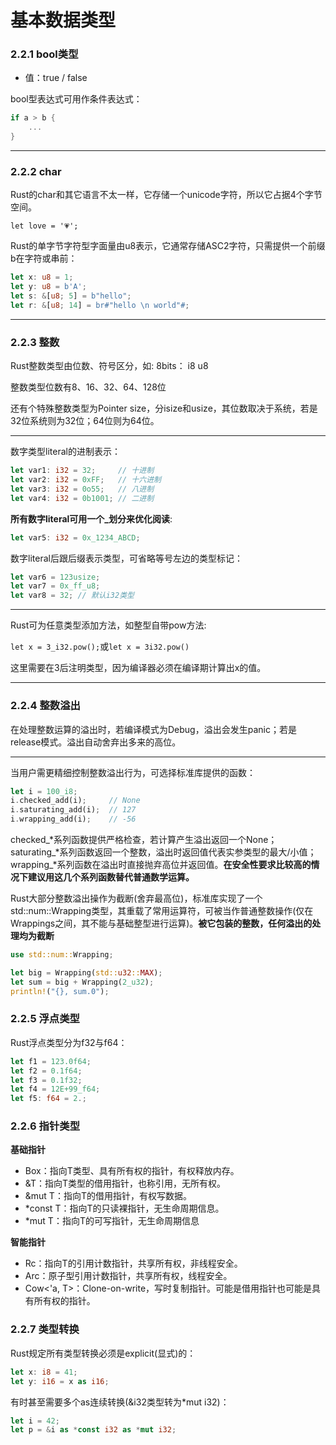 # 基本数据类型

### 2.2.1 bool类型

- 值：true / false

bool型表达式可用作条件表达式：

```rust
if a > b {
	...
}
```

***

### 2.2.2 char

Rust的char和其它语言不太一样，它存储一个unicode字符，所以它占据4个字节空间。

`let love = '💗';`

Rust的单字节字符型字面量由u8表示，它通常存储ASC2字符，只需提供一个前缀b在字符或串前：

```rust
let x: u8 = 1;
let y: u8 = b'A';
let s: &[u8; 5] = b"hello";
let r: &[u8; 14] = br#"hello \n world"#;
```

***

### 2.2.3 整数

Rust整数类型由位数、符号区分，如: 8bits： i8 u8

整数类型位数有8、16、32、64、128位

还有个特殊整数类型为Pointer size，分isize和usize，其位数取决于系统，若是32位系统则为32位；64位则为64位。

***

数字类型literal的进制表示：

```rust
let var1: i32 = 32;     // 十进制
let var2: i32 = 0xFF;   // 十六进制
let var3: i32 = 0o55;   // 八进制
let var4: i32 = 0b1001; // 二进制
```

**所有数字literal可用一个_划分来优化阅读**:

```rust
let var5: i32 = 0x_1234_ABCD;
```

数字literal后跟后缀表示类型，可省略等号左边的类型标记：

```rust
let var6 = 123usize;
let var7 = 0x_ff_u8;
let var8 = 32; // 默认i32类型
```

***

Rust可为任意类型添加方法，如整型自带pow方法:

`let x = 3_i32.pow();`或`let x = 3i32.pow()`

这里需要在3后注明类型，因为编译器必须在编译期计算出x的值。  

***

### 2.2.4 整数溢出

在处理整数运算的溢出时，若编译模式为Debug，溢出会发生panic；若是release模式。溢出自动舍弃出多来的高位。

***

当用户需更精细控制整数溢出行为，可选择标准库提供的函数：

```rust
let i = 100_i8;
i.checked_add(i);     // None
i.saturating_add(i);  // 127
i.wrapping_add(i);    // -56
```

checked\_\*系列函数提供严格检查，若计算产生溢出返回一个None；saturating\_\*系列函数返回一个整数，溢出时返回值代表实参类型的最大/小值；wrapping\_\*系列函数在溢出时直接抛弃高位并返回值。**在安全性要求比较高的情况下建议用这几个系列函数替代普通数学运算。**

Rust大部分整数溢出操作为截断(舍弃最高位)，标准库实现了一个std::num::Wrapping<T>类型，其重载了常用运算符，可被当作普通整数操作(仅在Wrappings之间，其不能与基础整型进行运算)。**被它包装的整数，任何溢出的处理均为截断**

```rust
use std::num::Wrapping;

let big = Wrapping(std::u32::MAX);
let sum = big + Wrapping(2_u32);
println!("{}, sum.0");
```

### 2.2.5 浮点类型

Rust浮点类型分为f32与f64：

```rust
let f1 = 123.0f64;
let f2 = 0.1f64;
let f3 = 0.1f32;
let f4 = 12E+99_f64;
let f5: f64 = 2.;
```

### 2.2.6 指针类型

**基础指针**

- Box<T>：指向T类型、具有所有权的指针，有权释放内存。
- &T：指向T类型的借用指针，也称引用，无所有权。
- &mut T：指向T的借用指针，有权写数据。
- *const T：指向T的只读裸指针，无生命周期信息。
- *mut T：指向T的可写指针，无生命周期信息

**智能指针**

- Rc<T>：指向T的引用计数指针，共享所有权，非线程安全。
- Arc<T>：原子型引用计数指针，共享所有权，线程安全。
- Cow<'a, T>：Clone-on-write，写时复制指针。可能是借用指针也可能是具有所有权的指针。

### 2.2.7 类型转换

Rust规定所有类型转换必须是explicit(显式)的：

```rust
let x: i8 = 41;
let y: i16 = x as i16;
```

有时甚至需要多个as连续转换(&i32类型转为*mut i32)：

```rust
let i = 42;
let p = &i as *const i32 as *mut i32;
```